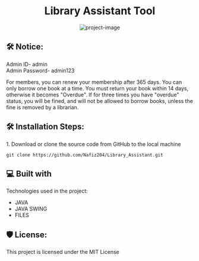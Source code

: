 <h1 align="center" id="title">Library Assistant Tool</h1>

<p align="center"><img src="https://socialify.git.ci/Nafiz204/Library_Assistant_Tool/image?issues=1&amp;language=1&amp;name=1&amp;owner=1&amp;pulls=1&amp;stargazers=1&amp;theme=Light" alt="project-image"></p>

<h2>🛠️ Notice:</h2>

Admin ID- admin<br>
Admin Password- admin123<br>

For members, you can renew your membership after 365 days.
You can only borrow one book at a time.
You must return your book within 14 days, otherwise it becomes "Overdue".
If for three times you have "overdue" status, you will be fined, and will not be allowed to borrow books, unless the fine is removed by a librarian.


<h2>🛠️ Installation Steps:</h2>

<p>1. Download or clone the source code from GitHub to the local machine</p>

```
git clone https://github.com/Nafiz204/Library_Assistant.git
```

  
  
<h2>💻 Built with</h2>

Technologies used in the project:

*   JAVA
*   JAVA SWING
*   FILES

<h2>🛡️ License:</h2>

This project is licensed under the MIT License
